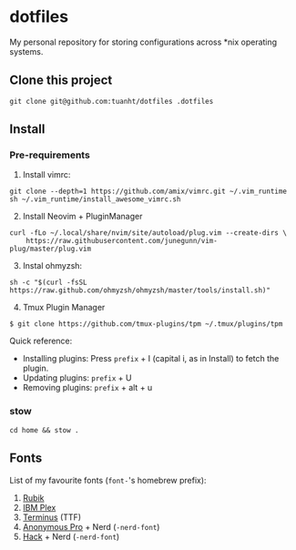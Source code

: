 # dotfiles

My personal repository for storing configurations across *nix operating systems.

## Clone this project

```shell
git clone git@github.com:tuanht/dotfiles .dotfiles
```

## Install

### Pre-requirements

1. Install vimrc:

```
git clone --depth=1 https://github.com/amix/vimrc.git ~/.vim_runtime
sh ~/.vim_runtime/install_awesome_vimrc.sh
```

2. Install Neovim + PluginManager

```
curl -fLo ~/.local/share/nvim/site/autoload/plug.vim --create-dirs \
    https://raw.githubusercontent.com/junegunn/vim-plug/master/plug.vim
```

3. Instal ohmyzsh:

```
sh -c "$(curl -fsSL https://raw.github.com/ohmyzsh/ohmyzsh/master/tools/install.sh)"
```

4. Tmux Plugin Manager

```shell
$ git clone https://github.com/tmux-plugins/tpm ~/.tmux/plugins/tpm
```

Quick reference:
- Installing plugins: Press `prefix` + I (capital i, as in Install) to fetch the plugin.
- Updating plugins: `prefix` + U
- Removing plugins: `prefix` + alt + u

### stow

```shell
cd home && stow .
```

## Fonts

List of my favourite fonts (`font-`'s homebrew prefix):

1. [Rubik](https://www.fontsquirrel.com/fonts/rubik)
2. [IBM Plex](https://www.ibm.com/plex/)
3. [Terminus](https://files.ax86.net/terminus-ttf/) (TTF)
4. [Anonymous Pro](https://www.marksimonson.com/fonts/view/anonymous-pro) + Nerd (`-nerd-font`)
5. [Hack](https://sourcefoundry.org/hack/) + Nerd (`-nerd-font`)

